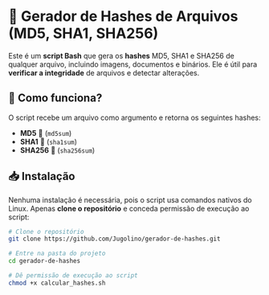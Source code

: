 # 📜 Gerador de Hashes de Arquivos (MD5, SHA1, SHA256)

Este é um **script Bash** que gera os **hashes** MD5, SHA1 e SHA256 de qualquer arquivo, incluindo imagens, documentos e binários. Ele é útil para **verificar a integridade** de arquivos e detectar alterações.

## 📌 Como funciona?
O script recebe um arquivo como argumento e retorna os seguintes hashes:
- **MD5** 🔹 (`md5sum`)
- **SHA1** 🔹 (`sha1sum`)
- **SHA256** 🔹 (`sha256sum`)

## 📥 Instalação
Nenhuma instalação é necessária, pois o script usa comandos nativos do Linux. Apenas **clone o repositório** e conceda permissão de execução ao script:

```bash
# Clone o repositório
git clone https://github.com/Jugolino/gerador-de-hashes.git

# Entre na pasta do projeto
cd gerador-de-hashes

# Dê permissão de execução ao script
chmod +x calcular_hashes.sh
